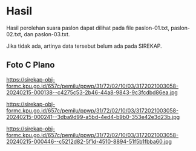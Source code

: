 # Hasil

Hasil perolehan suara paslon dapat dilihat pada file paslon-01.txt, paslon-02.txt, dan paslon-03.txt.

Jika tidak ada, artinya data tersebut belum ada pada SIREKAP.

## Foto C Plano

https://sirekap-obj-formc.kpu.go.id/657c/pemilu/ppwp/31/72/02/10/03/3172021003058-20240215-000138--c4275c53-2b46-44a8-9843-9c3fcdbd86ea.jpg

https://sirekap-obj-formc.kpu.go.id/657c/pemilu/ppwp/31/72/02/10/03/3172021003058-20240215-000241--3dba9d99-a5bd-4ed4-b9b0-353e42e3d23b.jpg

https://sirekap-obj-formc.kpu.go.id/657c/pemilu/ppwp/31/72/02/10/03/3172021003058-20240215-000446--c5212d82-5f1d-4510-8894-51f5b1fbba60.jpg
